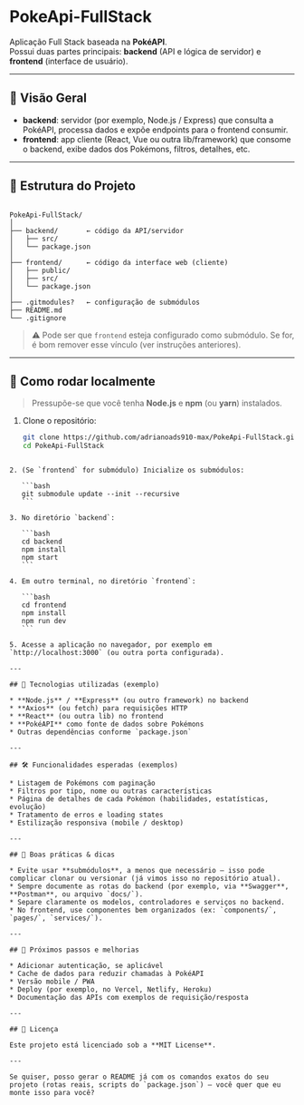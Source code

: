 
# PokeApi-FullStack

Aplicação Full Stack baseada na **PokéAPI**.  
Possui duas partes principais: **backend** (API e lógica de servidor) e **frontend** (interface de usuário).

---

## 🎯 Visão Geral

- **backend**: servidor (por exemplo, Node.js / Express) que consulta a PokéAPI, processa dados e expõe endpoints para o frontend consumir.  
- **frontend**: app cliente (React, Vue ou outra lib/framework) que consome o backend, exibe dados dos Pokémons, filtros, detalhes, etc.

---

## 🧱 Estrutura do Projeto

```

PokeApi-FullStack/
│
├── backend/       ← código da API/servidor
│   ├── src/
│   └── package.json
│
├── frontend/      ← código da interface web (cliente)
│   ├── public/
│   ├── src/
│   └── package.json
│
├── .gitmodules?   ← configuração de submódulos 
├── README.md
└── .gitignore

````

> ⚠️ Pode ser que `frontend` esteja configurado como submódulo. Se for, é bom remover esse vínculo (ver instruções anteriores).

---

## 🚀 Como rodar localmente

> Pressupõe-se que você tenha **Node.js** e **npm** (ou **yarn**) instalados.

1. Clone o repositório:
   ```bash
   git clone https://github.com/adrianoads910-max/PokeApi-FullStack.git
   cd PokeApi-FullStack
````

2. (Se `frontend` for submódulo) Inicialize os submódulos:

   ```bash
   git submodule update --init --recursive
   ```

3. No diretório `backend`:

   ```bash
   cd backend
   npm install
   npm start
   ```

4. Em outro terminal, no diretório `frontend`:

   ```bash
   cd frontend
   npm install
   npm run dev
   ```

5. Acesse a aplicação no navegador, por exemplo em `http://localhost:3000` (ou outra porta configurada).

---

## 🧰 Tecnologias utilizadas (exemplo)

* **Node.js** / **Express** (ou outro framework) no backend
* **Axios** (ou fetch) para requisições HTTP
* **React** (ou outra lib) no frontend
* **PokéAPI** como fonte de dados sobre Pokémons
* Outras dependências conforme `package.json`

---

## 🛠 Funcionalidades esperadas (exemplos)

* Listagem de Pokémons com paginação
* Filtros por tipo, nome ou outras características
* Página de detalhes de cada Pokémon (habilidades, estatísticas, evolução)
* Tratamento de erros e loading states
* Estilização responsiva (mobile / desktop)

---

## 📂 Boas práticas & dicas

* Evite usar **submódulos**, a menos que necessário — isso pode complicar clonar ou versionar (já vimos isso no repositório atual).
* Sempre documente as rotas do backend (por exemplo, via **Swagger**, **Postman**, ou arquivo `docs/`).
* Separe claramente os modelos, controladores e serviços no backend.
* No frontend, use componentes bem organizados (ex: `components/`, `pages/`, `services/`).

---

## 📌 Próximos passos e melhorias

* Adicionar autenticação, se aplicável
* Cache de dados para reduzir chamadas à PokéAPI
* Versão mobile / PWA
* Deploy (por exemplo, no Vercel, Netlify, Heroku)
* Documentação das APIs com exemplos de requisição/resposta

---

## 📄 Licença

Este projeto está licenciado sob a **MIT License**.

---

Se quiser, posso gerar o README já com os comandos exatos do seu projeto (rotas reais, scripts do `package.json`) — você quer que eu monte isso para você?
